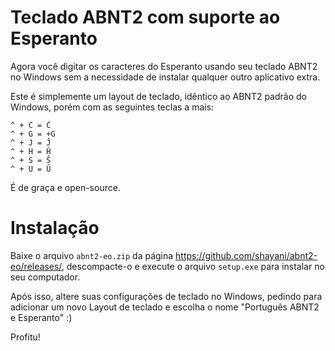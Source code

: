 Teclado ABNT2 com suporte ao Esperanto
===

Agora você digitar os caracteres do Esperanto usando seu teclado ABNT2 no Windows sem a necessidade de instalar qualquer outro aplicativo extra.

Este é simplemente um layout de teclado, idêntico ao ABNT2 padrão do Windows, porém com as seguintes teclas a mais:

```
^ + C = Ĉ
^ + G = +G
^ + J = Ĵ 
^ + H = Ĥ
^ + S = Ŝ
^ + U = Û
```

É de graça e open-source.

Instalação
===
Baixe o arquivo `abnt2-eo.zip` da página https://github.com/shayani/abnt2-eo/releases/, descompacte-o e execute o arquivo `setup.exe` para instalar no seu computador.

Após isso, altere suas configurações de teclado no Windows, pedindo para adicionar um novo Layout de teclado e escolha o nome "Português ABNT2 e Esperanto" :)


Profitu!
